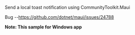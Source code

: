 Send a local toast notification using CommunityToolkit.Maui

Bug --https://github.com/dotnet/maui/issues/24788


**Note: This sample for Windows app**
